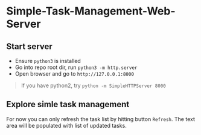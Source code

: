 # Simple-Task-Management-Web-Server

## Start server

* Ensure `python3` is installed
* Go into repo root dir, run `python3 -m http.server`
* Open browser and go to `http://127.0.0.1:8000`

> If you have python2, try `python -m SimpleHTTPServer 8000`

## Explore simle task management

For now you can only refresh the task list by hitting button `Refresh`. The text area will be populated with list of updated tasks.